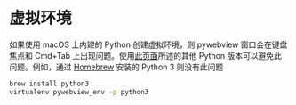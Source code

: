 # 虚拟环境

如果使用 macOS 上内建的 Python 创建虚拟环境，则 pywebview 窗口会在键盘焦点和 Cmd+Tab 上出现问题。使用[此页面](https://virtualenv.pypa.io/en/stable/userguide/#using-virtualenv-without-bin-python)所述的其他 Python 版本可以避免此问题。例如，通过 [Homebrew](https://brew.sh) 安装的 Python 3 则没有此问题

``` bash
brew install python3
virtualenv pywebview_env -p python3
```
